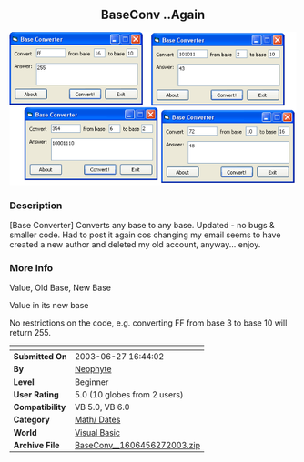 ﻿<div align="center">

## BaseConv \.\.Again

<img src="PIC2003610117234685.gif">
</div>

### Description

[Base Converter] Converts any base to any base. Updated - no bugs & smaller code. Had to post it again cos changing my email seems to have created a new author and deleted my old account, anyway... enjoy.
 
### More Info
 
Value, Old Base, New Base

Value in its new base

No restrictions on the code, e.g. converting FF from base 3 to base 10 will return 255.


<span>             |<span>
---                |---
**Submitted On**   |2003-06-27 16:44:02
**By**             |[Neophyte](https://github.com/Planet-Source-Code/PSCIndex/blob/master/ByAuthor/neophyte.md)
**Level**          |Beginner
**User Rating**    |5.0 (10 globes from 2 users)
**Compatibility**  |VB 5\.0, VB 6\.0
**Category**       |[Math/ Dates](https://github.com/Planet-Source-Code/PSCIndex/blob/master/ByCategory/math-dates__1-37.md)
**World**          |[Visual Basic](https://github.com/Planet-Source-Code/PSCIndex/blob/master/ByWorld/visual-basic.md)
**Archive File**   |[BaseConv\_\_1606456272003\.zip](https://github.com/Planet-Source-Code/neophyte-baseconv-again__1-46089/archive/master.zip)








